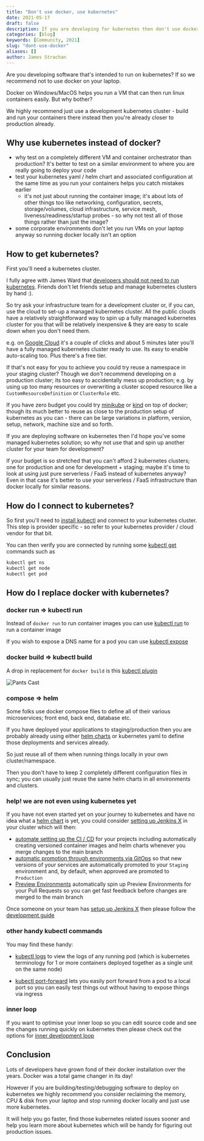 ```yaml
---
title: "Don't use docker, use kubernetes"
date: 2021-05-17
draft: false
description: If you are developing for kubernetes then don't use docker locally
categories: [blog]
keywords: [Community, 2021]
slug: "dont-use-docker"
aliases: []
author: James Strachan
---
```

 
Are you developing software that's intended to run on kubernetes? If so we recommend not to use docker on your laptop.

Docker on Windows/MacOS helps you run a VM that can then run linux containers easily. But why bother?

We highly recommend just use a development kubernetes cluster - build and run your containers there instead then you're already closer to production already. 

## Why use kubernetes instead of docker?

* why test on a completely different VM and container orchestrator than production? It's better to test on a similar environment to where you are really going to deploy your code
* test your kubernetes yaml / helm chart and associated configuration at the same time as you run your containers helps you catch mistakes earlier
    * it's not just about running the container image; it's about lots of other things too like networking, configuration, secrets, storage/volumes, cloud infrastructure, service mesh, liveness/readiness/startup probes - so why not test all of those things rather than just the image?
* some corporate environments don't let you run VMs on your laptop anyway so running docker locally isn't an option

## How to get kubernetes?

First you'll need a kubernetes cluster.
 
I fully agree with James Ward that [developers should not need to run kubernetes](https://twitter.com/_JamesWard/status/1393270529474408450?s=20). Friends don't let friends setup and manage kubernetes clusters by hand :). 

So try ask your infrastructure team for a development cluster or, if you can, use the cloud to set-up a managed kubernetes cluster. All the public clouds have a relatively straightforward way to spin up a fully managed kubernetes cluster for you that will be relatively inexpensive & they are easy to scale down when you don't need them. 

e.g. on [Google Cloud](https://cloud.google.com/kubernetes-engine) it's a couple of clicks and about 5 minutes later you'll have a fully managed kubernetes cluster ready to use. Its easy to enable auto-scaling too. Plus there's a free tier. 

If that's not easy for you to achieve you could try reuse a namespace in your staging cluster? Though we don't recommend developing on a production cluster; its too easy to accidentally mess up production; e.g. by using up too many resources or overwriting a cluster scoped resource like a `CustomResourceDefinition` or `ClusterRole` etc.

If you have zero budget you could try [minikube](https://minikube.sigs.k8s.io/docs/start/) or [kind](https://kind.sigs.k8s.io/docs/user/quick-start/) on top of docker; though its much better to reuse as close to the production setup of kubernetes as you can - there can be large variations in platform, version, setup, network, machine size and so forth.

If you are deploying software on kubernetes then I'd hope you've some managed kubernetes solution; so why not use that and spin up another cluster for your team for development?

If your budget is so stretched that you can't afford 2 kubernetes clusters; one for production and one for development + staging; maybe it's time to look at using just pure serverless / FaaS instead of kubernetes anyway? Even in that case it's better to use your serverless / FaaS infrastructure than docker locally for similar reasons.  
         
## How do I connect to kubernetes?

So first you'll need to [install kubectl](https://kubernetes.io/docs/tasks/tools/) and connect to your kubernetes cluster. This step is provider specific - so refer to your kubernetes provider / cloud vendor for that bit.

You can then verify you are connected by running some [kubectl get](https://kubernetes.io/docs/reference/generated/kubectl/kubectl-commands#get) commands such as

```bash 
kubectl get ns
kubectl get node
kubectl get pod
```


## How do I replace docker with kubernetes?

### docker run => kubectl run 

Instead of `docker run` to run container images you can use [kubectl run](https://kubernetes.io/docs/reference/generated/kubectl/kubectl-commands#run) to run a container image

If you wish to expose a DNS name for a pod you can use [kubectl expose](https://kubernetes.io/docs/reference/generated/kubectl/kubectl-commands#expose)

### docker build => kubectl build

A drop in replacement for `docker build` is this [kubectl plugin](https://github.com/vmware-tanzu/buildkit-cli-for-kubectl#buildkit-cli-for-kubectl)

![Pants Cast](https://raw.githubusercontent.com/vmware-tanzu/buildkit-cli-for-kubectl/main/docs/pants-cast.svg)

### compose => helm 

Some folks use docker compose files to define all of their various microservices; front end, back end, database etc.

If you have deployed your applications to staging/production then you are probably already using either [helm charts](https://helm.sh/) or kubernetes yaml to define those deployments and services already.

So just reuse all of them when running things locally in your own cluster/namespace.
                                                                                     
Then you don't have to keep 2 completely different configuration files in sync; you can usually just reuse the same helm charts in all environments and clusters.
 
### help! we are not even using kubernetes yet

If you have not even started yet on your journey to kubernetes and have no idea what a [helm chart](https://helm.sh/) is yet, you could consider [setting up Jenkins X](https://jenkins-x.io/v3/admin/) in your cluster which will then: 

* [automate setting up the CI / CD](/v3/develop/create-project/) for your projects including automatically creating versioned container images and helm charts whenever you merge changes to the main branch
* [automatic promotion through environments via GitOps](https://jenkins-x.io/v3/develop/environments/promotion/) so that new versions of your services are automatically promoted to your `Staging` environment and, by default, when approved are promoted to `Production`
* [Preview Environments](https://jenkins-x.io/v3/develop/environments/preview/) automatically spin up Preview Environments for your Pull Requests so you can get fast feedback before changes are merged to the main branch
    
Once someone on your team has [setup up Jenkins X](https://jenkins-x.io/v3/admin/) then please follow the [development guide](/v3/develop/developing/)

### other handy kubectl commands

You may find these handy:

* [kubectl logs](https://kubernetes.io/docs/reference/generated/kubectl/kubectl-commands#logs) to view the logs of any running pod (which is kubernetes terminology for 1 or more containers deployed together as a single unit on the same node)

* [kubectl port-forward](https://kubernetes.io/docs/reference/generated/kubectl/kubectl-commands#port-forward) lets you easily port forward from a pod to a local port so you can easily test things out without having to expose things via ingress
                                                                                                    

### inner loop

If you want to optimise your inner loop so you can edit source code and see the changes running quickly on kubernetes then please check out the options for [inner development loop](/v3/develop/pipelines/inner-loop/)


## Conclusion

Lots of developers have grown fond of their docker installation over the years. Docker was a total game changer in its day!

However if you are building/testing/debugging software to deploy on kubernetes we highly recommend you consider reclaiming the memory, CPU & disk from your laptop and stop running docker locally and just use more kubernetes. 

It will help you go faster, find those kubernetes related issues sooner and help you learn more about kubernetes which will be handy for figuring out production issues. 



